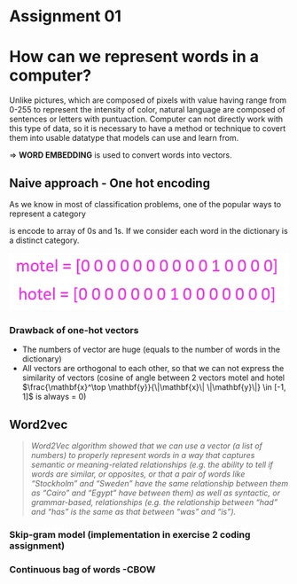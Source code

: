 # Assignment 01

# How can we represent words in a computer?

Unlike pictures, which are composed of pixels with value having range from 0-255 to represent the intensity of color, natural language are composed of sentences or letters with puntuaction. Computer can not directly work with this type of data, so it is necessary to have a method or technique to covert them into usable datatype that models can use and learn from.

⇒ **WORD EMBEDDING** is used to convert words into vectors.

## Naive approach - One hot encoding

As we know in most of classification problems, one of the popular ways to represent a category

is encode to array of 0s and 1s. If we consider each word in the dictionary is a distinct category.

![Untitled](Assignment%2001%2068d9059f69ed483396bdd410e5990993/Untitled.png)

### Drawback of one-hot vectors

- The numbers of vector are huge (equals to the number of words in the dictionary)
- All vectors are orthogonal to each other, so that we can not express the similarity of vectors (cosine of angle between 2 vectors motel and hotel $\frac{\mathbf{x}^\top \mathbf{y}}{\|\mathbf{x}\| \|\mathbf{y}\|} \in [-1, 1]$ is always = 0)

## Word2vec

> *Word2Vec algorithm showed that we can use a vector (a list of numbers) to properly represent words in a way that captures semantic or meaning-related relationships (e.g. the ability to tell if words are similar, or opposites, or that a pair of words like “Stockholm” and “Sweden” have the same relationship between them as “Cairo” and “Egypt” have between them) as well as syntactic, or grammar-based, relationships (e.g. the relationship between “had” and “has” is the same as that between “was” and “is”).*
> 

### Skip-gram model (implementation in exercise 2 coding assignment)

### Continuous bag of words -CBOW